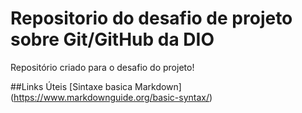 # Repositorio do desafio de projeto sobre Git/GitHub da DIO
Repositório criado para o desafio do projeto!

##Links Úteis
[Sintaxe basica Markdown] (https://www.markdownguide.org/basic-syntax/)
